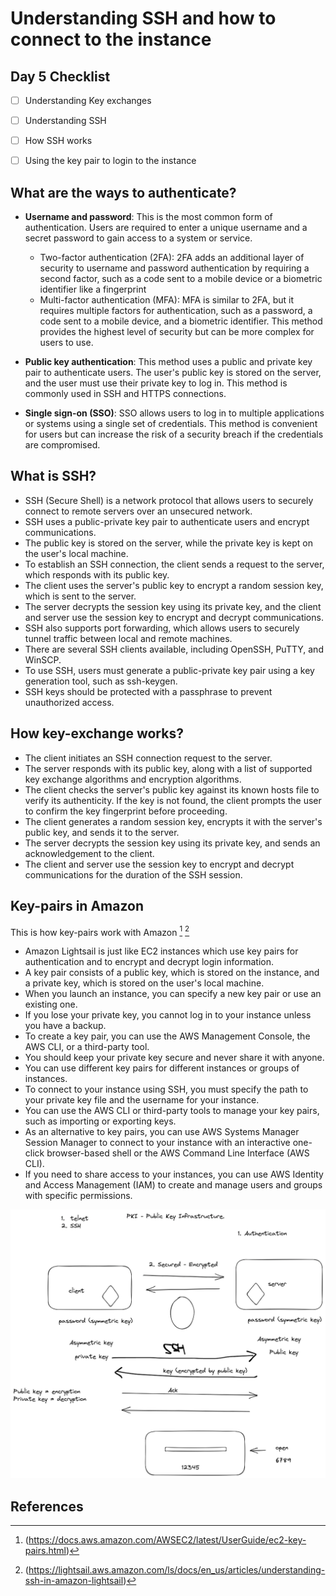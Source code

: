 # Understanding SSH and how to connect to the instance

## Day 5 Checklist

- [ ] Understanding Key exchanges
- [ ] Understanding SSH
- [ ] How SSH works
- [ ] Using the key pair to login to the instance


## What are the ways to authenticate?

- **Username and password**: This is the most common form of authentication. Users are required to enter a unique username and a secret password to gain access to a system or service. 
  - Two-factor authentication (2FA): 2FA adds an additional layer of security to username and password authentication by requiring a second factor, such as a code sent to a mobile device or a biometric identifier like a fingerprint
  - Multi-factor authentication (MFA): MFA is similar to 2FA, but it requires multiple factors for authentication, such as a password, a code sent to a mobile device, and a biometric identifier. This method provides the highest level of security but can be more complex for users to use.

- **Public key authentication**: This method uses a public and private key pair to authenticate users. The user's public key is stored on the server, and the user must use their private key to log in. This method is commonly used in SSH and HTTPS connections.

- **Single sign-on (SSO)**: SSO allows users to log in to multiple applications or systems using a single set of credentials. This method is convenient for users but can increase the risk of a security breach if the credentials are compromised.


## What is SSH?

- SSH (Secure Shell) is a network protocol that allows users to securely connect to remote servers over an unsecured network.
- SSH uses a public-private key pair to authenticate users and encrypt communications.
- The public key is stored on the server, while the private key is kept on the user's local machine.
- To establish an SSH connection, the client sends a request to the server, which responds with its public key.
- The client uses the server's public key to encrypt a random session key, which is sent to the server.
- The server decrypts the session key using its private key, and the client and server use the session key to encrypt and decrypt communications.
- SSH also supports port forwarding, which allows users to securely tunnel traffic between local and remote machines.
- There are several SSH clients available, including OpenSSH, PuTTY, and WinSCP.
- To use SSH, users must generate a public-private key pair using a key generation tool, such as ssh-keygen.
- SSH keys should be protected with a passphrase to prevent unauthorized access.


## How key-exchange works?

- The client initiates an SSH connection request to the server.
- The server responds with its public key, along with a list of supported key exchange algorithms and encryption algorithms.
- The client checks the server's public key against its known hosts file to verify its authenticity. If the key is not found, the client prompts the user to confirm the key fingerprint before proceeding.
- The client generates a random session key, encrypts it with the server's public key, and sends it to the server.
- The server decrypts the session key using its private key, and sends an acknowledgement to the client.
- The client and server use the session key to encrypt and decrypt communications for the duration of the SSH session.

## Key-pairs in Amazon

This is how key-pairs work with Amazon [^1] [^2]

- Amazon Lightsail is just like EC2 instances which use key pairs for authentication and to encrypt and decrypt login information.
- A key pair consists of a public key, which is stored on the instance, and a private key, which is stored on the user's local machine.
- When you launch an instance, you can specify a new key pair or use an existing one.
- If you lose your private key, you cannot log in to your instance unless you have a backup.
- To create a key pair, you can use the AWS Management Console, the AWS CLI, or a third-party tool.
- You should keep your private key secure and never share it with anyone.
- You can use different key pairs for different instances or groups of instances.
- To connect to your instance using SSH, you must specify the path to your private key file and the username for your instance.
- You can use the AWS CLI or third-party tools to manage your key pairs, such as importing or exporting keys.
- As an alternative to key pairs, you can use AWS Systems Manager Session Manager to connect to your instance with an interactive one-click browser-based shell or the AWS Command Line Interface (AWS CLI).
- If you need to share access to your instances, you can use AWS Identity and Access Management (IAM) to create and manage users and groups with specific permissions.

![SSH_Notes](../../images/D5_SSH_notes.png)

## References

[^1]: (https://docs.aws.amazon.com/AWSEC2/latest/UserGuide/ec2-key-pairs.html)
[^2]: (https://lightsail.aws.amazon.com/ls/docs/en_us/articles/understanding-ssh-in-amazon-lightsail)